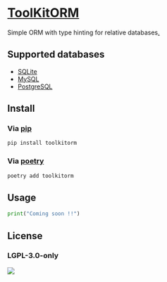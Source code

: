 # [ToolKitORM](https://pypi.org/project/toolkitorm/)

Simple ORM with type hinting for relative databases[.](https://youtu.be/dQw4w9WgXcQ?t=42)

## Supported databases

- [SQLite](https://www.sqlite.org/)
- [MySQL](https://www.mysql.com/)
- [PostgreSQL](https://postgresql.org/)

## Install

### Via [pip](https://pypi.org/)

```sh
pip install toolkitorm
```

### Via [poetry](https://python-poetry.org/)

```sh
poetry add toolkitorm
```

## Usage

```py
print("Coming soon !!")
```

## License

### LGPL-3.0-only

[![](https://www.gnu.org/graphics/lgplv3-147x51.png)](https://www.gnu.org/licenses/lgpl-3.0)
